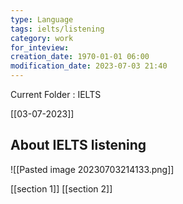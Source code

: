 ```yaml
---
type: Language
tags: ielts/listening
category: work
for_inteview: 
creation_date: 1970-01-01 06:00
modification_date: 2023-07-03 21:40
---
```


  
Current Folder : IELTS




[[03-07-2023]]

## About IELTS listening 

![[Pasted image 20230703214133.png]]



[[section 1]]
[[section 2]]